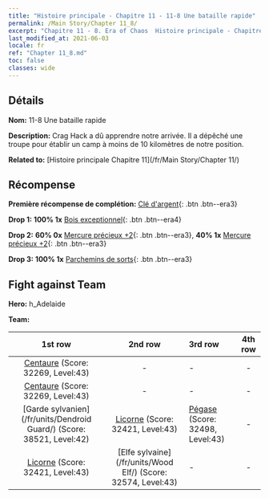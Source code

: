 ```yaml
---
title: "Histoire principale - Chapitre 11 - 11-8 Une bataille rapide"
permalink: /Main Story/Chapter 11_8/
excerpt: "Chapitre 11 - 8. Era of Chaos  Histoire principale - Chapitre 11_8. 11-8 Une bataille rapide"
last_modified_at: 2021-06-03
locale: fr
ref: "Chapter 11_8.md"
toc: false
classes: wide
---
```


## Détails

 **Nom:** 11-8 Une bataille rapide

 **Description:** Crag Hack a dû apprendre notre arrivée. Il a dépêché une troupe pour établir un camp à moins de 10 kilomètres de notre position.

 **Related to:** [Histoire principale Chapitre 11](/fr/Main Story/Chapter 11/)

## Récompense

 **Première récompense de complétion:** [Clé d'argent](/ItemsFR/con_693/){: .btn .btn--era3}

 **Drop 1:** **100% 1x** [Bois exceptionnel](/ItemsFR/mat_34/){: .btn .btn--era4}

 **Drop 2:** **60% 0x** [Mercure précieux +2](/ItemsFR/mat_28/){: .btn .btn--era3}, **40% 1x** [Mercure précieux +2](/ItemsFR/mat_28/){: .btn .btn--era3}

 **Drop 3:** **100% 1x** [Parchemins de sorts](/ItemsFR/con_694/){: .btn .btn--era3}


## Fight against Team
 **Hero:** h_Adelaide

 **Team:**


  | 1st row | 2nd row | 3rd row | 4th row |
  |:----:|:----:|:----|:----:|
  | [Centaure](/fr/units/Centaur/) (Score: 32269, Level:43)  | - | - | - |
  | [Centaure](/fr/units/Centaur/) (Score: 32269, Level:43)  | - | - | - |
  | [Garde sylvanien](/fr/units/Dendroid Guard/) (Score: 38521, Level:42)  | [Licorne](/fr/units/Unicorn/) (Score: 32421, Level:43)  | [Pégase](/fr/units/Pegasus/) (Score: 32498, Level:43)  | - |
  | [Licorne](/fr/units/Unicorn/) (Score: 32421, Level:43)  | [Elfe sylvaine](/fr/units/Wood Elf/) (Score: 32574, Level:43)  | - | - |


